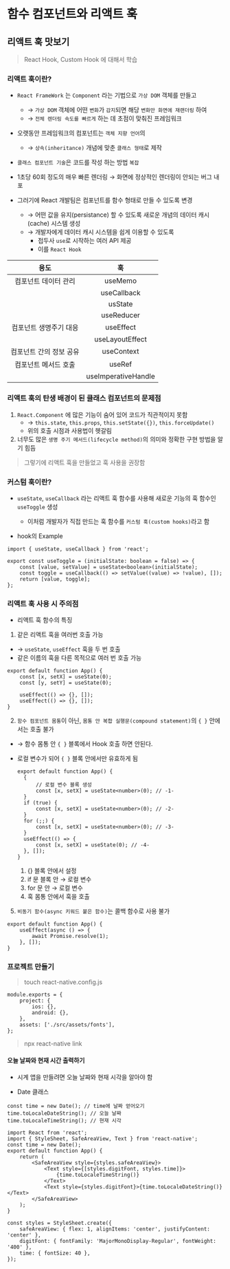 # 함수 컴포넌트와 리액트 훅

## 리액트 훅 맛보기

> React Hook, Custom Hook 에 대해서 학습

### 리액트 훅이란?

- `React FrameWork` 는 `Component` 라는 기법으로 `가상 DOM` 객체를 만들고
  - → `가상 DOM` 객체에 어떤 `변화`가 `감지`되면 해당 `변화만 화면에 재랜더링` 하여
  - → `전체 렌더링 속도를 빠르게` 하는 데 초점이 맞춰진 프레임워크
- 오랫동안 프레임워크의 컴포넌트는 `객체 지향 언어`의

  - → `상속(inheritance)` 개념에 맞춘 `클래스 형태`로 제작

- `클래스 컴포넌트 기술`은 코드를 작성 하는 방법 `복잡`
- 1초당 60회 정도의 매우 빠른 렌더링 → 화면에 정상적인 렌더링이 안되는 버그 내포

- 그러기에 React 개발팀은 컴포넌트를 함수 형태로 만들 수 있도록 변경
  - → 어떤 값을 유지(persistance) 할 수 있도록 새로운 개념의 데이터 캐시(cache) 시스템 생성
  - → 개발자에게 데이터 캐시 시스템을 쉽게 이용할 수 있도록
    - 접두사 `use`로 시작하는 여러 API 제공
    - 이를 `React Hook`

| <center>용도</center>           | <center>훅                  |
| ------------------------------- | --------------------------- |
| <center>컴포넌트 데이터 관리    | <center>useMemo             |
|                                 | <center>useCallback         |
|                                 | <center>usState             |
|                                 | <center>useReducer          |
| <center>컴포넌트 생명주기 대응  | <center>useEffect           |
|                                 | <center>useLayoutEffect     |
| <center>컴포넌트 간의 정보 공유 | <center>useContext          |
| <center>컴포넌트 메서드 호출    | <center>useRef              |
|                                 | <center>useImperativeHandle |

### 리액트 훅의 탄생 배경이 된 클래스 컴포넌트의 문제점

1. `React.Component` 에 많은 기능이 숨어 있어 코드가 직관적이지 못함
   - → `this.state`, `this.props`, `this.setState({})`, `this.forceUpdate()`
   - 위의 호출 시점과 사용법이 헷갈림
2. 너무도 많은 `생명 주기 메서드(lifecycle method)`의 의미와 정확한 구현 방법을 알기 힘듬

> 그렇기에 리액트 훅을 만들었고 훅 사용을 권장함

### 커스텀 훅이란?

- `useState`, `useCallback` 라는 리액트 훅 함수를 사용해 새로운 기능의 훅 함수인 `useToggle` 생성

  - 이처럼 개발자가 직접 만드는 훅 함수를 `커스텀 훅(custom hooks)`라고 함

- hook의 Example

```tsx
import { useState, useCallback } from 'react';

export const useToggle = (initialState: boolean = false) => {
	const [value, setValue] = useState<boolean>(initialState);
	const toggle = useCallback(() => setValue((value) => !value), []);
	return [value, toggle];
};
```

### 리액트 훅 사용 시 주의점

- 리액트 훅 함수의 특징

1. 같은 리액트 훅을 여러번 호출 가능

- → `useState`, `useEffect` 훅을 두 번 호출
- 같은 이름의 훅을 다른 목적으로 여러 번 호출 가능

```tsx
export default function App() {
	const [x, setX] = useState(0);
	const [y, setY] = useState(0);

	useEffect(() => {}, []);
	useEffect(() => {}, []);
}
```

2. `함수 컴포넌트 몸통`이 아닌, `몸통 안 복합 실행문(compound statement)`의 `{ }` 안에서는 호출 불가

- → 함수 몸통 안 `{ }` 블록에서 Hook 호출 하면 안된다.
- 로컬 변수가 되어 `{ }` 블록 안에서만 유효하게 됨

  ```tsx
  export default function App() {
  	{
  		// 로컬 변수 블록 생성
  		const [x, setX] = useState<number>(0); // -1-
  	}
  	if (true) {
  		const [x, setX] = useState<number>(0); // -2-
  	}
  	for (;;) {
  		const [x, setX] = useState<number>(0); // -3-
  	}
  	useEffect(() => {
  		const [x, setX] = useState(0); // -4-
  	}, []);
  }
  ```

  1. {} 블록 안에서 설정
  2. if 문 블록 안 → 로컬 변수
  3. for 문 안 → 로컬 변수
  4. 훅 몸통 안에서 훅을 호출

5. `비동기 함수(async 키워드 붙은 함수)`는 콜백 함수로 사용 불가

```tsx
export default function App() {
	useEffect(async () => {
		await Promise.resolve(1);
	}, []);
}
```

### 프로젝트 만들기

> touch react-native.config.js

```tsx
module.exports = {
	project: {
		ios: {},
		android: {},
	},
	assets: ['./src/assets/fonts'],
};
```

> npx react-native link

#### 오늘 날짜와 현재 시간 출력하기

- 시계 앱을 만들려면 오늘 날짜와 현재 시각을 알아야 함

- Date 클래스

```tsx
const time = new Date(); // time에 날짜 얻어오기
time.toLocaleDateString(); // 오늘 날짜
time.toLocaleTimeString(); // 현재 시각
```

```tsx
import React from 'react';
import { StyleSheet, SafeAreaView, Text } from 'react-native';
const time = new Date();
export default function App() {
	return (
		<SafeAreaView style={styles.safeAreaView}>
			<Text style={[styles.digitFont, styles.time]}>
				{time.toLocaleTimeString()}
			</Text>
			<Text style={styles.digitFont}>{time.toLocaleDateString()}</Text>
		</SafeAreaView>
	);
}

const styles = StyleSheet.create({
	safeAreaView: { flex: 1, alignItems: 'center', justifyContent: 'center' },
	digitFont: { fontFamily: 'MajorMonoDisplay-Regular', fontWeight: '400' },
	time: { fontSize: 40 },
});
```
